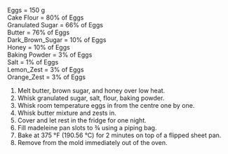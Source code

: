 Eggs = 150 g  
Cake Flour = 80% of Eggs  
Granulated Sugar = 66% of Eggs  
Butter = 76% of Eggs  
Dark_Brown_Sugar = 10% of Eggs  
Honey = 10% of Eggs  
Baking Powder = 3% of Eggs  
Salt = 1% of Eggs  
Lemon_Zest = 3% of Eggs  
Orange_Zest = 3% of Eggs

1. Melt butter, brown sugar, and honey over low heat.
2. Whisk granulated sugar, salt, flour, baking powder.
3. Whisk room temperature eggs in from the centre one by one.
4. Whisk butter mixture and zests in.
5. Cover and let rest in the fridge for one night.
6. Fill madeleine pan slots to ¾ using a piping bag.
7. Bake at 375 °F (190.56 °C) for 2 minutes on top of a flipped sheet pan.
8. Remove from the mold immediately out of the oven.
